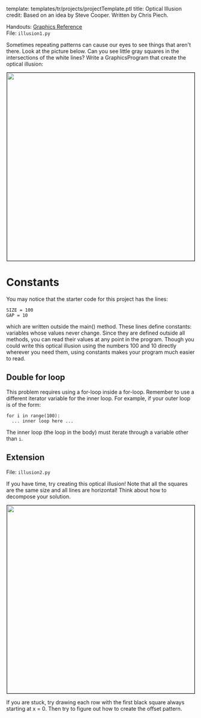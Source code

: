 template: templates/tr/projects/projectTemplate.ptl
title: Optical Illusion
credit: Based on an idea by Steve Cooper. Written by Chris Piech.

Handouts: [Graphics Reference]({{pathToRoot}}en/handouts/graphics.html)<br/>
File: `illusion1.py`

Sometimes repeating patterns can cause our eyes to see things that aren't there. Look at the picture below. Can you see little gray squares in the intersections of the white lines? Write a GraphicsProgram that create the optical illusion:

<center>
  <img style="width:500px;border: 1px solid #000000" src="{{pathToRoot}}img/projects/illusion/illusion1.png">
</center>

# Constants
You may notice that the starter code for this project has the lines:

```
SIZE = 100
GAP = 10
```

which are written outside the main() method. These lines define constants: variables whose values never change. Since they are defined outside all methods, you can read their values at any point in the program. Though you could write this optical illusion using the numbers 100 and 10 directly wherever you need them, using constants makes your program much easier to read.

## Double for loop

This problem requires using a for-loop inside a for-loop. Remember to use a different iterator variable for the inner loop. For example, if your outer loop is of the form:

```
for i in range(100):
  ... inner loop here ...
```

The inner loop (the loop in the body) must iterate through a variable other than `i`.

## Extension

File: `illusion2.py`

If you have time, try creating this optical illusion! Note that all the squares are the same size and all lines are horizontal! Think about how to decompose your solution.

<center>
  <img style="width:500px;border: 1px solid #000000" src="{{pathToRoot}}img/projects/illusion/illusion2.png">
</center>

If you are stuck, try drawing each row with the first black square always starting at x = 0. Then try to figure out how to create the offset pattern.
